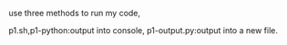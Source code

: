 use three methods to run my code,

p1.sh,p1-python:output into console,
p1-output.py:output into a new file.